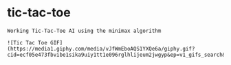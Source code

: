     
# tic-tac-toe
        
    Working Tic-Tac-Toe AI using the minimax algorithm

    ![Tic Tac Toe GIF](https://media1.giphy.com/media/vJfWmEboAQS1YXQe6a/giphy.gif?cid=ecf05e473fbvibe1sika9uiy1tt1e096rglhlijeum2jwgyp&ep=v1_gifs_search&rid=giphy.gif&ct=g)





